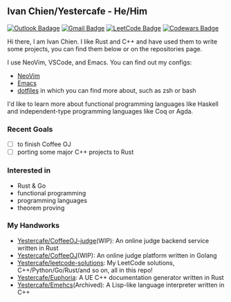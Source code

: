 ## Ivan Chien/Yestercafe - He/Him

<!-- <div>
  <picture>
    <source
      srcset="https://github-readme-stats.vercel.app/api?username=Yestercafe&show_icons=true&count_private=true&theme=apprentice"
      media="(prefers-color-scheme: dark)"
    />
    <source
      srcset="https://github-readme-stats.vercel.app/api?username=Yestercafe&show_icons=true&count_private=true"
      media="(prefers-color-scheme: light), (prefers-color-scheme: no-preference)"
    />
    <img align="right" src="https://github-readme-stats.vercel.app/api?username=Yestercafe&show_icons=true&count_private=true" />
  </picture>
</div> -->

[![Outlook Badage](https://img.shields.io/badge/-Outlook-0078d4?style=flat-square&logo=Microsoft%20outlook&logoColor=white&link=mailto:qyc027@outlook.com)](mailto:qyc027@outlook.com) [![Gmail Badge](https://img.shields.io/badge/-Gmail-c14438?style=flat-square&logo=Gmail&logoColor=white&link=mailto:qyc027@gmail.com)](mailto:qyc027@gmail.com) [![LeetCode Badge](https://img.shields.io/badge/-LeetCode-f89f1b?style=flat-square&logo=leetcode&logoColor=white&link=https://leetcode.com/Yescafe)](https://leetcode.com/Yescafe) [![Codewars Badge](https://img.shields.io/badge/-Codewars-b1361e?style=flat-square&logo=codewars&logoColor=white&link=https://www.codewars.com/users/Yescafe)](https://www.codewars.com/users/Yescafe)

Hi there, I am Ivan Chien. I like Rust and C++ and have used them to write some projects, you can find them below or on the repositories page.

I use NeoVim, VSCode, and Emacs. You can find out my configs:

- [NeoVim](https://github.com/Yestercafe/nvim)
- [Emacs](https://github.com/Yestercafe/zero.emacs)
- [dotfiles](https://github.com/Yestercafe/dotfiles) in which you can find more about, such as zsh or bash

I'd like to learn more about functional programming languages like Haskell and independent-type programming languages like Coq or Agda.

### Recent Goals

- [ ] to finish Coffee OJ
- [ ] porting some major C++ projects to Rust

<!-- <picture>
  <source
    srcset="https://github-readme-stats.vercel.app/api/wakatime?username=Yestercafe&layout=compact&langs_count=6&range=last_7_days&is_including_today=true&custom_title=Languages%20I%20Used%20Recently&theme=apprentice"
    media="(prefers-color-scheme: dark)"
  />
  <source
    srcset="https://github-readme-stats.vercel.app/api/wakatime?username=Yestercafe&layout=compact&langs_count=6&range=last_7_days&is_including_today=true&custom_title=Languages%20I%20Used%20Recently"
    media="(prefers-color-scheme: light), (prefers-color-scheme: no-preference)"
  />
  <img align="right" src="https://github-readme-stats.vercel.app/api/wakatime?username=Yestercafe&layout=compact&langs_count=6&range=last_7_days&is_including_today=true&custom_title=Languages%20I%20Used%20Recently" />
</picture> -->

### Interested in

- Rust & Go
- functional programming
- programming languages
- theorem proving

### My Handworks

- [Yestercafe/CoffeeOJ-judge](https://github.com/Yestercafe/CoffeeOJ-judge)(WIP): An online judge backend service written in Rust
- [Yestercafe/CoffeeOJ](https://github.com/Yestercafe/CoffeeOJ)(WIP): An online judge platform written in Golang
- [Yestercafe/leetcode-solutions](https://github.com/Yestercafe/leetcode-solutions): My LeetCode solutions, C++/Python/Go/Rust/and so on, all in this repo!
- [Yestercafe/Euphoria](https://github.com/Yestercafe/Euphoria): A UE C++ documentation generator written in Rust
- [Yestercafe/Emehcs](https://github.com/Yestercafe/Emehcs)(Archived): A Lisp-like language interpreter written in C++

